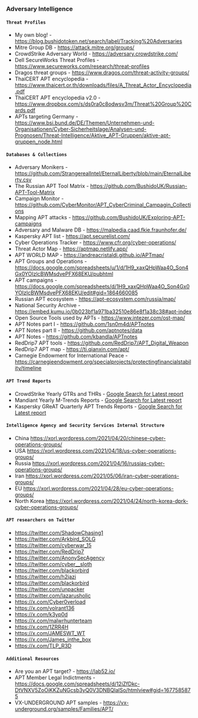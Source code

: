 ### Adversary Intelligence

#### `Threat Profiles`

- My own blog! - https://blog.bushidotoken.net/search/label/Tracking%20Adversaries
- Mitre Group DB - https://attack.mitre.org/groups/
- CrowdStrike Adversary World - https://adversary.crowdstrike.com/
- Dell SecureWorks Threat Profiles - https://www.secureworks.com/research/threat-profiles
- Dragos threat groups - https://www.dragos.com/threat-activity-groups/
- ThaiCERT APT encyclopedia - https://www.thaicert.or.th/downloads/files/A_Threat_Actor_Encyclopedia.pdf
- ThaiCERT APT encyclopedia v2.0 - https://www.dropbox.com/s/ds0ra0c8odwsv3m/Threat%20Group%20Cards.pdf
- APTs targeting Germany - https://www.bsi.bund.de/DE/Themen/Unternehmen-und-Organisationen/Cyber-Sicherheitslage/Analysen-und-Prognosen/Threat-Intelligence/Aktive_APT-Gruppen/aktive-apt-gruppen_node.html

#### `Databases & Collections`

- Adversary Monikers - https://github.com/StrangerealIntel/EternalLiberty/blob/main/EternalLiberty.csv
- The Russian APT Tool Matrix - https://github.com/BushidoUK/Russian-APT-Tool-Matrix
- Campaign Monitor - https://github.com/CyberMonitor/APT_CyberCriminal_Campagin_Collections
- Mapping APT attacks - https://github.com/BushidoUK/Exploring-APT-campaigns
- Adversary and Malware DB - https://malpedia.caad.fkie.fraunhofer.de/
- Kaspersky APT list - https://apt.securelist.com/
- Cyber Operations Tracker - https://www.cfr.org/cyber-operations/
- Threat Actor Map - https://aptmap.netlify.app/
- APT WORLD MAP - https://andreacristaldi.github.io/APTmap/
- APT Groups and Operations - https://docs.google.com/spreadsheets/u/1/d/1H9_xaxQHpWaa4O_Son4Gx0YOIzlcBWMsdvePFX68EKU/pubhtml
- APT campaigns - https://docs.google.com/spreadsheets/d/1H9_xaxQHpWaa4O_Son4Gx0YOIzlcBWMsdvePFX68EKU/edit#gid=1864660085
- Russian APT ecosystem - https://apt-ecosystem.com/russia/map/
- National Security Archive - https://embed.kumu.io/0b023bf1a971ba32510e86e8f1a38c38#apt-index
- Open Source Tools used by APTs - https://www.intezer.com/ost-map/
- APT Notes part I - https://github.com/1sn0m4d/APTnotes
- APT Notes part II - https://github.com/aptnotes/data
- APT Notes - https://github.com/kbandla/APTnotes
- RedDrip7 APT tools - https://github.com/RedDrip7/APT_Digital_Weapon
- RedDrip7 APT map - https://ti.qianxin.com/apt/
- Carnegie Endowment for International Peace - https://carnegieendowment.org/specialprojects/protectingfinancialstability/timeline

#### `APT Trend Reports`

- CrowdStrike Yearly GTRs and THRs - [Google Search for Latest report](https://www.google.co.uk/search?q=site%3Acrowdstrike.com+%22Global+Threat+Report%22%7C%22Nowhere+to+hide%22)
- Mandiant Yearly M-Trends Reports - [Google Search for Latest report](https://www.google.co.uk/search?q=site%3Amandiant.com+%22M-Trends%22)
- Kaspersky GReAT Quarterly APT Trends Reports - [Google Search for Latest report](https://www.google.co.uk/search?q=site%3Asecurelist.com+%22APT+trends+report%22)

#### `Intelligence Agency and Security Services Internal Structure`

- China https://xorl.wordpress.com/2021/04/20/chinese-cyber-operations-groups/
- USA https://xorl.wordpress.com/2021/04/18/us-cyber-operations-groups/
- Russia https://xorl.wordpress.com/2021/04/16/russias-cyber-operations-groups/
- Iran https://xorl.wordpress.com/2021/05/06/iran-cyber-operations-groups/
- EU https://xorl.wordpress.com/2021/04/28/eu-cyber-operations-groups/
- North Korea https://xorl.wordpress.com/2021/04/24/north-korea-dprk-cyber-operations-groups/

#### `APT researchers on Twitter`

- https://twitter.com/ShadowChasing1
- https://twitter.com/Arkbird_SOLG
- https://twitter.com/cyberwar_15
- https://twitter.com/RedDrip7
- https://twitter.com/AnonySecAgency
- https://twitter.com/cyber__sloth
- https://twitter.com/blackorbird
- https://twitter.com/h2jazi
- https://twitter.com/blackorbird
- https://twitter.com/unpacker
- https://twitter.com/lazarusholic
- https://x.com/Cyber0verload
- https://x.com/volrant136
- https://x.com/k3yp0d
- https://x.com/malwrhunterteam
- https://x.com/1ZRR4H
- https://x.com/JAMESWT_WT
- https://x.com/James_inthe_box
- https://x.com/TLP_R3D

#### `Additional Resources`

- Are you an APT target? - https://lab52.io/
- APT Member Legal Indictments - https://docs.google.com/spreadsheets/d/12iZfDkc-DtVNXV5ZoOiKKZuNGcsb3yQ0V3DNBQIalSo/htmlview#gid=1677585875
- VX-UNDERGROUND APT samples - https://vx-underground.org/samples/Families/APT/

